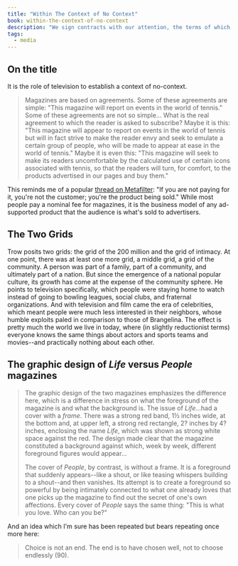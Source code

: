 ```yaml
---
title: "Within The Context of No Context"
book: within-the-context-of-no-context
description: "We sign contracts with our attention, the terms of which we haven't read."
tags:
  - media
---
```


## On the title

It is the role of television to establish a context of no-context.

> Magazines are based on agreements. Some of these agreements are simple: "This magazine will report on events in the world of tennis." Some of these agreements are not so simple... What is the real agreement to which the reader is asked to subscribe? Maybe it is this: "This magazine will appear to report on events in the world of tennis but will in fact strive to make the reader envy and seek to emulate a certain group of people, who will be made to appear at ease in the world of tennis." Maybe it is even this: "This magazine will seek to make its readers uncomfortable by the calculated use of certain icons associated with tennis, so that the readers will turn, for comfort, to the products advertised in our pages and buy them."

This reminds me of a popular [thread on Metafilter](http://www.metafilter.com/95152/Userdriven-discontent#3256046): "If you are not paying for it, you're not the customer; you're the product being sold." While most people pay a nominal fee for magazines, it is the business model of any ad-supported product that the audience is what's sold to advertisers.

## The Two Grids

Trow posits two grids: the grid of the 200 million and the grid of intimacy. At one point, there was at least one more grid, a middle grid, a grid of the community. A person was part of a family, part of a community, and ultimately part of a nation. But since the emergence of a national popular culture, its growth has come at the expense of the community sphere. He points to television specifically, which people were staying home to watch instead of going to bowling leagues, social clubs, and fraternal organizations. And with television and film came the era of celebrities, which meant people were much less interested in their neighbors, whose humble exploits paled in comparison to those of Brangelina. The effect is pretty much the world we live in today, where (in slightly reductionist terms) everyone knows the same things about actors and sports teams and movies--and practically nothing about each other.

## The graphic design of <cite>Life</cite> versus <cite>People</cite> magazines

> The graphic design of the two magazines emphasizes the difference here, which is a difference in stress on what the foreground of the magazine is and what the background is. The issue of <cite>Life</cite>...had a cover with a *frame*. There was a strong red band, 1&frac12; inches wide, at the bottom and, at upper left, a strong red rectangle, 2? inches by 4? inches, enclosing the name <cite>Life</cite>, which was shown as strong white space against the red. The design made clear that the magazine constituted a background against which, week by week, different foreground figures would appear...
>
> The cover of <cite>People</cite>, by contrast, is without a frame. It is a foreground that suddenly appears--like a shout, or like teasing whispers building to a shout--and then vanishes. Its attempt is to create a foreground so powerful by being intimately connected to what one already loves that one picks up the magazine to find out the secret of one's own affections. Every cover of <cite>People</cite> says the same thing: "This is what you love. Who can you be?"

And an idea which I'm sure has been repeated but bears repeating once more here:

> Choice is not an end. The end is to have chosen well, not to choose endlessly (90).